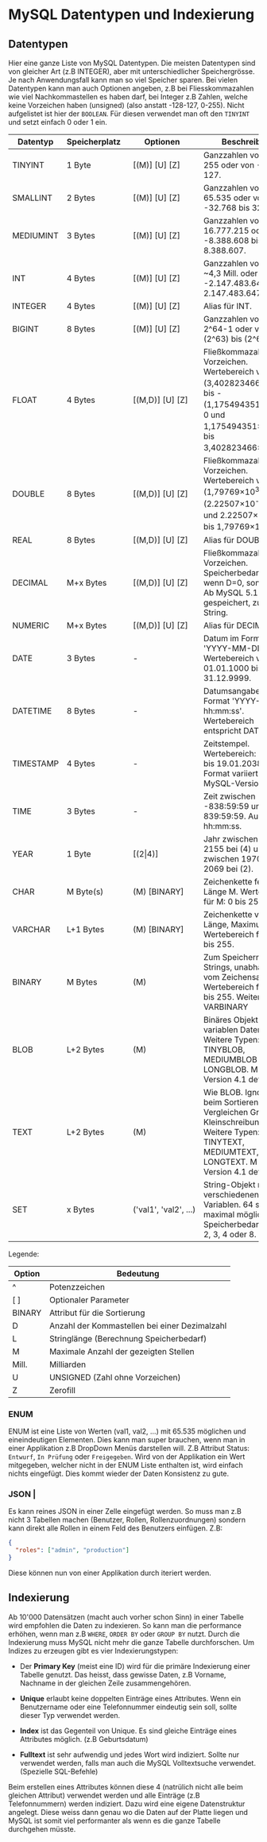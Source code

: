 # MySQL Datentypen und Indexierung

## Datentypen

Hier eine ganze Liste von MySQL Datentypen. Die meisten Datentypen sind von gleicher Art (z.B INTEGER), aber mit unterschiedlicher Speichergrösse. Je nach Anwendungsfall kann man so viel Speicher sparen. Bei vielen Datentypen kann man auch Optionen angeben, z.B bei Fliesskommazahlen wie viel Nachkommastellen es haben darf, bei Integer z.B Zahlen, welche keine Vorzeichen haben (unsigned) (also anstatt -128-127, 0-255).
Nicht aufgelistet ist hier der ```BOOLEAN```. Für diesen verwendet man oft den ```TINYINT``` und setzt einfach 0 oder 1 ein.

| Datentyp  | Speicherplatz  | Optionen                | Beschreibung                                                                                                                                                                              |
| --------- | -------------- | ----------------------- | ----------------------------------------------------------------------------------------------------------------------------------------------------------------------------------------- |
| TINYINT   | 1 Byte         |   \[(M)\] \[U\] \[Z\]   | Ganzzahlen von 0 bis 255 oder von -128 bis 127.                                                                                                                                           |
| SMALLINT  | 2 Bytes        |   \[(M)\] \[U\] \[Z\]   | Ganzzahlen von 0 bis 65.535 oder von -32.768 bis 32.767.                                                                                                                                  |
| MEDIUMINT | 3 Bytes        |   \[(M)\] \[U\] \[Z\]   | Ganzzahlen von 0 bis 16.777.215 oder von -8.388.608 bis 8.388.607.                                                                                                                        |
| INT       | 4 Bytes        |   \[(M)\] \[U\] \[Z\]   | Ganzzahlen von 0 bis ~4,3 Mill. oder von -2.147.483.648 bis 2.147.483.647.                                                                                                                |
| INTEGER   | 4 Bytes        |   \[(M)\] \[U\] \[Z\]   | Alias für INT.                                                                                                                                                                            |
| BIGINT    | 8 Bytes        |   \[(M)\] \[U\] \[Z\]   | Ganzzahlen von 0 bis 2^64-1 oder von -(2^63) bis (2^63)-1.                                                                                                                                |
| FLOAT     | 4 Bytes        |   \[(M,D)\] \[U\] \[Z\] | Fließkommazahl mit Vorzeichen. Wertebereich von -(3,402823466×10<sup>38</sup>) bis -(1,175494351×10<sup>\-38</sup>), 0 und 1,175494351×10<sup>\-38</sup> bis 3,402823466×10<sup>38</sup>. |
| DOUBLE    | 8 Bytes        |   \[(M,D)\] \[U\] \[Z\] | Fließkommazahl mit Vorzeichen. Wertebereich von -(1,79769×10<sup>308</sup>) bis -(2.22507×10<sup>\-308</sup>), 0 und 2.22507×10<sup>\-308</sup> bis 1,79769×10<sup>308</sup>              |
| REAL      | 8 Bytes        |   \[(M,D)\] \[U\] \[Z\] | Alias für DOUBLE.                                                                                                                                                                         |
| DECIMAL   | M+x Bytes      |   \[(M,D)\] \[U\] \[Z\] | Fließkommazahl mit Vorzeichen. Speicherbedarf: x=1 wenn D=0, sonst x=2. Ab MySQL 5.1 binär gespeichert, zuvor als String.                                                                 |
| NUMERIC   | M+x Bytes      |   \[(M,D)\] \[U\] \[Z\] | Alias für DECIMAL.                                                                                                                                                                        |
| DATE      | 3 Bytes        |   -                     | Datum im Format 'YYYY-MM-DD'. Wertebereich von 01.01.1000 bis 31.12.9999.                                                                                                                 |
| DATETIME  | 8 Bytes        |   -                     | Datumsangabe im Format 'YYYY-MM-DD hh:mm:ss'. Wertebereich entspricht DATE.                                                                                                               |
| TIMESTAMP | 4 Bytes        |   -                     | Zeitstempel. Wertebereich: 1.1.1970 bis 19.01.2038. Das Format variiert in den MySQL-Versionen.                                                                                           |
| TIME      | 3 Bytes        |   -                     | Zeit zwischen -838:59:59 und 839:59:59. Ausgabe: hh:mm:ss.                                                                                                                                |
| YEAR      | 1 Byte         |   \[(2\|4)\]             | Jahr zwischen 1901 bis 2155 bei (4) und zwischen 1970 bis 2069 bei (2).                                                                                                                   |
| CHAR      | M Byte(s)      |   (M) \[BINARY\]        | Zeichenkette fester Länge M. Wertebereich für M: 0 bis 255.                                                                                                                               |
| VARCHAR   | L+1 Bytes      |   (M) \[BINARY\]        | Zeichenkette variabler Länge, Maximum ist M. Wertebereich für M: 0 bis 255.                                                                                                               |
| BINARY    | M Bytes        |   (M)                   | Zum Speichern binärer Strings, unabhängig vom Zeichensatz. Wertebereich für M: 0 bis 255. Weiterer Typ: VARBINARY                                                                         |
| BLOB      | L+2 Bytes      |   (M)                   | Binäres Objekt mit variablen Daten. Weitere Typen: TINYBLOB, MEDIUMBLOB und LONGBLOB. M ist ab Version 4.1 definierbar.                                                                   |
| TEXT      | L+2 Bytes      |   (M)                   | Wie BLOB. Ignoriert beim Sortieren & Vergleichen Groß- und Kleinschreibung. Weitere Typen: TINYTEXT, MEDIUMTEXT, LONGTEXT. M ist ab Version 4.1 definierbar.                              |
| SET       | x Bytes        |   ('val1', 'val2', ...) | String-Objekt mit verschiedenen Variablen. 64 sind maximal möglich. Speicherbedarf: x ist 1, 2, 3, 4 oder 8.                                                                              |

Legende:

| Option | Bedeutung
| ------ | --------------------------------------------- |
| ^      | Potenzzeichen                                 |
| \[ \]  | Optionaler Parameter                          |
| BINARY | Attribut für die Sortierung                   |
| D      | Anzahl der Kommastellen bei einer Dezimalzahl |
| L      | Stringlänge (Berechnung Speicherbedarf)       |
| M      | Maximale Anzahl der gezeigten Stellen         |
| Mill.  | Milliarden                                    |
| U      | UNSIGNED (Zahl ohne Vorzeichen)               |
| Z      | Zerofill                                      |

### ENUM

ENUM ist eine Liste von Werten (val1, val2, ...) mit 65.535 möglichen und eineindeutigen Elementen.
Dies kann man super brauchen, wenn man in einer Applikation z.B DropDown Menüs darstellen will. Z.B Attribut Status: ```Entwurf```, ```In Prüfung``` oder ```Freigegeben```. Wird von der Applikation ein Wert mitgegeben, welcher nicht in der ENUM Liste enthalten ist, wird einfach nichts eingefügt. Dies kommt wieder der Daten Konsistenz zu gute.

### JSON                                                                                              |

Es kann reines JSON in einer Zelle eingefügt werden. So muss man z.B nicht 3 Tabellen machen (Benutzer, Rollen, Rollenzuordnungen) sondern kann direkt alle Rollen in einem Feld des Benutzers einfügen. Z.B:

```json
{
  "roles": ["admin", "production"]
}
```

Diese können nun von einer Applikation durch iteriert werden.

## Indexierung

Ab 10'000 Datensätzen (macht auch vorher schon Sinn) in einer Tabelle wird empfohlen die Daten zu indexieren. So kann man die performance erhöhen, wenn man z.B ```WHERE```, ```ORDER BY``` oder ```GROUP BY``` nutzt. Durch die Indexierung muss MySQL nicht mehr die ganze Tabelle durchforschen. Um Indizes zu erzeugen gibt es vier Indexierungstypen:

* Der **Primary Key** (meist eine ID) wird für die primäre Indexierung einer Tabelle genutzt. Das heisst, dass gewisse Daten, z.B Vorname, Nachname in der gleichen Zeile zusammengehören.

* **Unique** erlaubt keine doppelten Einträge eines Attributes. Wenn ein Benutzername oder eine Telefonnummer eindeutig sein soll, sollte dieser Typ verwendet werden.

* **Index** ist das Gegenteil von Unique. Es sind gleiche Einträge eines Attributes möglich. (z.B Geburtsdatum)

* **Fulltext** ist sehr aufwendig und jedes Wort wird indiziert. Sollte nur verwendet werden, falls man auch die MySQL Volltextsuche verwendet. (Spezielle SQL-Befehle)

Beim erstellen eines Attributes können diese 4 (natrülich nicht alle beim gleichen Attribut) verwendet werden und alle Einträge (z.B Telefonnummern) werden indiziert. Dazu wird eine eigene Datenstruktur angelegt. Diese weiss dann genau wo die Daten auf der Platte liegen und MySQL ist somit viel performanter als wenn es die ganze Tabelle durchgehen müsste.
